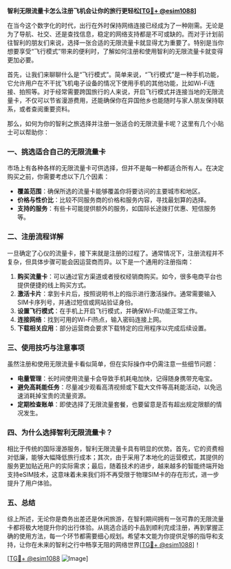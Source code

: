 **智利无限流量卡怎么注册飞机会让你的旅行更轻松[[TG💪+ @esim1088](https://t.me/s/esim1088)]**

在当今这个数字化的时代，出行在外时保持网络连接已经成为了一种刚需。无论是为了导航、社交、还是查找信息，稳定的网络支持都是不可或缺的。而对于计划前往智利的朋友们来说，选择一张合适的无限流量卡就显得尤为重要了。特别是当你想要享受“飞行模式”带来的便利时，了解如何注册和使用智利的无限流量卡就变得更加必要。

首先，让我们来聊聊什么是“飞行模式”。简单来说，“飞行模式”是一种手机功能，它允许用户在不干扰飞机电子设备的情况下使用手机的其他功能，比如Wi-Fi连接、拍照等。对于经常需要跨国旅行的人来说，开启飞行模式并连接当地的无限流量卡，不仅可以节省漫游费用，还能确保你在异国他乡也能随时与家人朋友保持联系，或者查阅重要资料。

那么，如何为你的智利之旅选择并注册一张适合的无限流量卡呢？这里有几个小贴士可以帮助你：

### **一、挑选适合自己的无限流量卡**
市场上有各种各样的无限流量卡可供选择，但并不是每一种都适合所有人。在决定购买之前，你需要考虑以下几个因素：
- **覆盖范围**：确保所选的流量卡能够覆盖你将要访问的主要城市和地区。
- **价格与性价比**：比较不同服务商的价格和服务内容，寻找最划算的选择。
- **支持的服务**：有些卡可能提供额外的服务，如国际长途拨打优惠、短信服务等。

### **二、注册流程详解**
一旦确定了心仪的流量卡，接下来就是注册的过程了。通常情况下，注册流程并不复杂，但具体步骤可能会因运营商而异。以下是一个通用的注册指南：
1. **购买流量卡**：可以通过官方渠道或者授权经销商购买。如今，很多电商平台也提供便捷的线上购买方式。
2. **激活卡片**：拿到卡片后，按照说明书上的指示进行激活操作。通常需要输入SIM卡序列号，并通过短信或网站验证身份。
3. **设置飞行模式**：在手机上开启飞行模式，并确保Wi-Fi功能正常工作。
4. **连接网络**：找到可用的Wi-Fi热点，输入密码连接上网。
5. **下载相关应用**：部分运营商会要求下载特定的应用程序以完成后续设置。

### **三、使用技巧与注意事项**
虽然注册和使用无限流量卡看似简单，但在实际操作中仍需注意一些细节问题：
- **电量管理**：长时间使用流量卡会导致手机耗电加快，记得随身携带充电宝。
- **避免高耗能任务**：尽量减少观看高清视频或下载大文件等高耗能活动，以免迅速消耗掉宝贵的流量资源。
- **定期检查账单**：即使选择了无限流量套餐，也要留意是否有超出规定限额的情况发生。

### **四、为什么选择智利无限流量卡？**
相比于传统的国际漫游服务，智利无限流量卡具有明显的优势。首先，它的资费相对低廉，能够大幅降低旅行成本；其次，由于采用了本地化的运营模式，其提供的服务更加贴近用户的实际需求；最后，随着技术的进步，越来越多的智能终端开始支持eSIM技术，这意味着未来我们将不再受限于物理SIM卡的存在形式，进一步提升了用户体验。

### **五、总结**
综上所述，无论你是商务出差还是休闲旅游，在智利期间拥有一张可靠的无限流量卡都将极大地提升你的出行体验。从挑选合适的卡品到顺利完成注册，再到掌握正确的使用方法，每一个环节都需要细心规划。希望本文能为你提供足够的指导和支持，让你在未来的智利之行中畅享无阻的网络世界[[TG💪+ @esim1088](https://t.me/s/esim1088)]！

[[TG💪+ @esim1088](https://t.me/s/esim1088) ![Image](https://i.postimg.cc/4NQfJmqS/Snipaste-2025-05-13-00-14-12.png)]